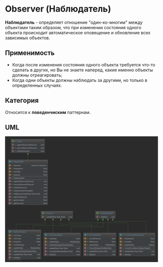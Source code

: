 # Observer (Наблюдатель)

**Наблюдатель** - определяет отношение "один-ко-многим" между объектами таким образом, что при изменении состояния 
одного объекта происходит автоматическое оповещение и обновление всех зависимых объектов.

## Применимость

* Когда после изменения состояния одного объекта требуется что-то сделать в других, но Вы не знаете наперед, какие 
именно объекты должны отреагировать;
* Когда одни объекты должны наблюдать за другими, но только в определенных случаях.

## Категория

Относится к **поведенчиским** паттернам.

## UML

<img src="/src/main/resources/uml/observer/Observer.svg">